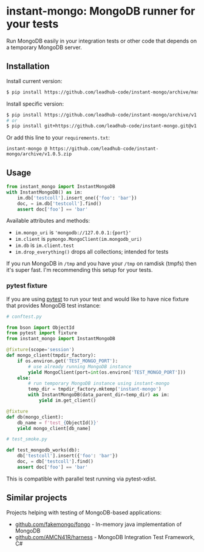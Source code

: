 instant-mongo: MongoDB runner for your tests
============================================

Run MongoDB easily in your integration tests or other code that depends on a temporary MongoDB server.


Installation
------------

Install current version:

```sh
$ pip install https://github.com/leadhub-code/instant-mongo/archive/master.zip
```

Install specific version:

```sh
$ pip install https://github.com/leadhub-code/instant-mongo/archive/v1.0.5.zip
# or
$ pip install git+https://github.com/leadhub-code/instant-mongo.git@v1.0.5
```

Or add this line to your `requirements.txt`:

```
instant-mongo @ https://github.com/leadhub-code/instant-mongo/archive/v1.0.5.zip
```


Usage
-----

```python
from instant_mongo import InstantMongoDB
with InstantMongoDB() as im:
    im.db['testcoll'].insert_one({'foo': 'bar'})
    doc, = im.db['testcoll'].find()
    assert doc['foo'] == 'bar'
```

Available attributes and methods:

- `im.mongo_uri` is `'mongodb://127.0.0.1:{port}'`
- `im.client` is `pymongo.MongoClient(im.mongodb_uri)`
- `im.db` is `im.client.test`
- `im.drop_everything()` drops all collections; intended for tests

If you run MongoDB in `/tmp` and you have your `/tmp` on ramdisk (tmpfs) then it's super fast. I'm recommending this setup for your tests.


### pytest fixture

If you are using [pytest](http://pytest.org/) to run your test and would like to have nice fixture that provides MongoDB test instance:

```python
# conftest.py

from bson import ObjectId
from pytest import fixture
from instant_mongo import InstantMongoDB

@fixture(scope='session')
def mongo_client(tmpdir_factory):
    if os.environ.get('TEST_MONGO_PORT'):
        # use already running MongoDB instance
        yield MongoClient(port=int(os.environ['TEST_MONGO_PORT']))
    else:
        # run temporary MongoDB instance using instant-mongo
        temp_dir = tmpdir_factory.mktemp('instant-mongo')
        with InstantMongoDB(data_parent_dir=temp_dir) as im:
            yield im.get_client()

@fixture
def db(mongo_client):
    db_name = f'test_{ObjectId()}'
    yield mongo_client[db_name]

# test_smoke.py

def test_mongodb_works(db):
    db['testcoll'].insert({'foo': 'bar'})
    doc, = db['testcoll'].find()
    assert doc['foo'] == 'bar'
```

This is compatible with parallel test running via pytest-xdist.


Similar projects
----------------

Projects helping with testing of MongoDB-based applications:

- [github.com/fakemongo/fongo](https://github.com/fakemongo/fongo) - In-memory java implementation of MongoDB
- [github.com/AMCN41R/harness](https://github.com/AMCN41R/harness) - MongoDB Integration Test Framework, C#
